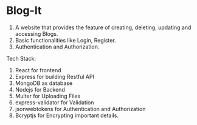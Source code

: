 # Blog-It

1. A website that provides the feature of creating, deleting, updating and accessing Blogs.
2. Basic functionalities like Login, Register.
3. Authentication and Authorization.

Tech Stack:
1. React for frontend
2. Express for building Restful API
3. MongoDB as database
4. Nodejs for Backend
5. Multer for Uploading Files
6. express-validator for Validation
7. jsonwebtokens for Authentication and Authorization
8. Bcryptjs for Encrypting important details.
